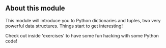 About this module
----------------------

This module will introduce you to Python dictionaries and tuples, two very powerful data structures. Things start to get interesting!

Check out inside 'exercises' to have some fun hacking with some Python code!
